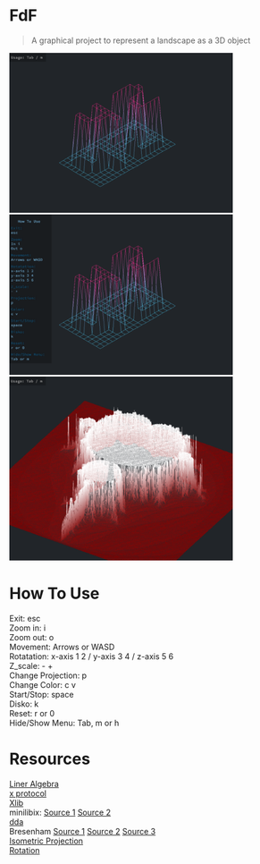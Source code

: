 # FdF
> A graphical project to represent a landscape as a 3D object

<img src="./images/1.png" alt="" title="image 1" style="display: inline-block; margin: 0 auto; max-width: 400px">

<img src="./images/2.png" alt="" title="image 2" style="display: inline-block; margin: 0 auto; max-width: 400px">

<img src="./images/3.png" alt="" title="image 3" style="display: inline-block; margin: 0 auto; max-width: 400px">

How To Use
==========
Exit: esc <br>
Zoom in: i <br>
Zoom out: o <br>
Movement: Arrows or WASD <br>
Rotatation: x-axis 1 2 / y-axis 3 4 / z-axis 5 6 <br>
Z_scale: - + <br>
Change Projection: p <br>
Change Color: c v <br>
Start/Stop: space <br>
Disko: k <br>
Reset: r or 0 <br>
Hide/Show Menu: Tab, m or h <br>

Resources
==========
[Liner Algebra](https://www.youtube.com/watch?v=fNk_zzaMoSs&list=PLZHQObOWTQDPD3MizzM2xVFitgF8hE_ab) <br>
[x protocol](https://en.wikipedia.org/wiki/X_Window_System) <br>
[Xlib](https://en.wikipedia.org/wiki/Xlib) <br>
minilibix:  [Source 1](https://harm-smits.github.io/42docs/libs/minilibx) [Source 2](https://aurelienbrabant.fr/blog?q=minilibx) <br>
[dda](https://www.youtube.com/watch?v=W5P8GlaEOSI) <br>
Bresenham [Source 1](https://www.youtube.com/watch?v=RGB-wlatStc) [Source 2](https://medium.com/geekculture/bresenhams-line-drawing-algorithm-2e0e953901b3) [Source 3](http://members.chello.at/~easyfilter/bresenham.html) <br>
[Isometric Projection](https://en.wikipedia.org/wiki/Isometric_projection) <br>
[Rotation](https://en.wikipedia.org/wiki/Rotation_matrix) <br>

